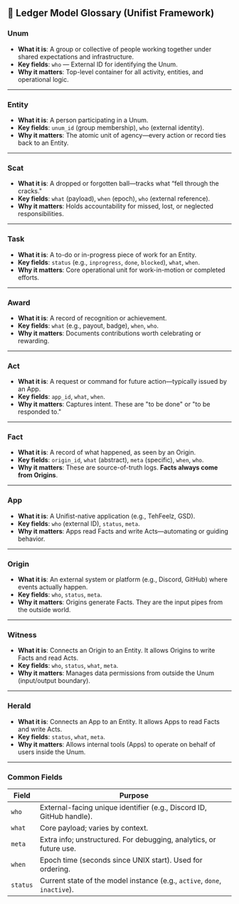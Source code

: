 
## 📘 Ledger Model Glossary (Unifist Framework)

### **Unum**
- **What it is**: A group or collective of people working together under shared expectations and infrastructure.
- **Key fields**: `who` — External ID for identifying the Unum.
- **Why it matters**: Top-level container for all activity, entities, and operational logic.

---

### **Entity**
- **What it is**: A person participating in a Unum.
- **Key fields**: `unum_id` (group membership), `who` (external identity).
- **Why it matters**: The atomic unit of agency—every action or record ties back to an Entity.

---

### **Scat**
- **What it is**: A dropped or forgotten ball—tracks what “fell through the cracks."
- **Key fields**: `what` (payload), `when` (epoch), `who` (external reference).
- **Why it matters**: Holds accountability for missed, lost, or neglected responsibilities.

---

### **Task**
- **What it is**: A to-do or in-progress piece of work for an Entity.
- **Key fields**: `status` (e.g., `inprogress`, `done`, `blocked`), `what`, `when`.
- **Why it matters**: Core operational unit for work-in-motion or completed efforts.

---

### **Award**
- **What it is**: A record of recognition or achievement.
- **Key fields**: `what` (e.g., payout, badge), `when`, `who`.
- **Why it matters**: Documents contributions worth celebrating or rewarding.

---

### **Act**
- **What it is**: A request or command for future action—typically issued by an App.
- **Key fields**: `app_id`, `what`, `when`.
- **Why it matters**: Captures intent. These are "to be done" or "to be responded to."

---

### **Fact**
- **What it is**: A record of what happened, as seen by an Origin.
- **Key fields**: `origin_id`, `what` (abstract), `meta` (specific), `when`, `who`.
- **Why it matters**: These are source-of-truth logs. **Facts always come from Origins**.

---

### **App**
- **What it is**: A Unifist-native application (e.g., TehFeelz, GSD).
- **Key fields**: `who` (external ID), `status`, `meta`.
- **Why it matters**: Apps read Facts and write Acts—automating or guiding behavior.

---

### **Origin**
- **What it is**: An external system or platform (e.g., Discord, GitHub) where events actually happen.
- **Key fields**: `who`, `status`, `meta`.
- **Why it matters**: Origins generate Facts. They are the input pipes from the outside world.

---

### **Witness**
- **What it is**: Connects an Origin to an Entity. It allows Origins to write Facts and read Acts.
- **Key fields**: `who`, `status`, `what`, `meta`.
- **Why it matters**: Manages data permissions from outside the Unum (input/output boundary).

---

### **Herald**
- **What it is**: Connects an App to an Entity. It allows Apps to read Facts and write Acts.
- **Key fields**: `status`, `what`, `meta`.
- **Why it matters**: Allows internal tools (Apps) to operate on behalf of users inside the Unum.

---

### **Common Fields**

| Field    | Purpose                                                                 |
|----------|-------------------------------------------------------------------------|
| `who`    | External-facing unique identifier (e.g., Discord ID, GitHub handle).   |
| `what`   | Core payload; varies by context.                                        |
| `meta`   | Extra info; unstructured. For debugging, analytics, or future use.     |
| `when`   | Epoch time (seconds since UNIX start). Used for ordering.              |
| `status` | Current state of the model instance (e.g., `active`, `done`, `inactive`). |
